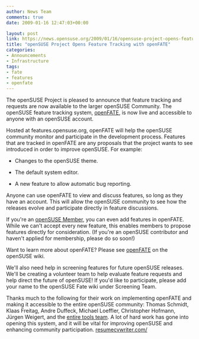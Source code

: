 ```yaml
---
author: News Team
comments: true
date: 2009-01-16 12:47:03+00:00

layout: post
link: https://news.opensuse.org/2009/01/16/opensuse-project-opens-feature-tracking-with-openfate/
title: "openSUSE Project Opens Feature Tracking with openFATE"
categories:
- Announcements
- Infrastructure
tags:
- fate
- features
- openfate
---
```

The openSUSE Project is pleased to announce that feature tracking and requests are now available to the larger openSUSE Community. The openSUSE feature tracking system, [openFATE](https://features.opensuse.org/), is now live and accessible to anyone with an openSUSE account.

Hosted at features.opensuse.org, openFATE will help the openSUSE community monitor and participate in the development process. Features that are tracked in openFATE are any proposals that the project wants to see introduced in order to improve openSUSE. For example:



	
  * Changes to the openSUSE theme.

	
  * The default system editor.

	
  * A new feature to allow automatic bug reporting.


Anyone can use openFATE to view and discuss features, so long as they have an account. This will allow the openSUSE community to see how the releases evolve and participate directly in feature discussions.

If you're an [openSUSE Member](http://opensuse.org/Member), you can even add features in openFATE. While we can't accept every new feature, this enables members to propose features directly for consideration. (If you're an openSUSE contributor and haven't applied for membership, please do so soon!)

Want to learn more about openFATE? Please see [openFATE](http://en.opensuse.org/OpenFate) on the openSUSE wiki.

We'll also need help in screening features for future openSUSE releases. We'll be creating a volunteer team to help evaluate feature requests and help direct the future of openSUSE! If you'd like to participate, please add your name to the openSUSE Fate wiki under Screening Team.

Thanks much to the following for their work on implementing openFATE and making it accessible to the entire openSUSE community: Thomas Schmidt, Klaas Freitag, Andre Duffeck, Michael Loeffler, Christopher Hofmann, Jürgen Weigert, and the [entire tools team](http://en.opensuse.org/Tools_and_Services_Team). A lot of hard work has gone into opening this system, and it will be vital for improving openSUSE and enhancing community participation. [resumecvwriter.com/](https://resumecvwriter.com/)		
